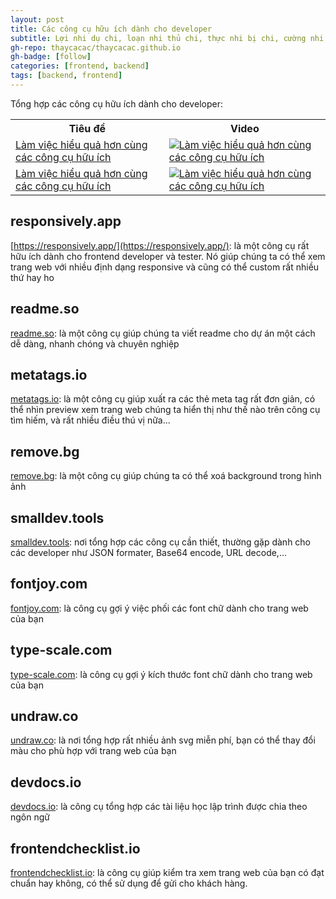 ```yaml
---
layout: post
title: Các công cụ hữu ích dành cho developer
subtitle: Lợi nhi dụ chi, loạn nhi thủ chi, thực nhi bị chi, cường nhi tị chi...
gh-repo: thaycacac/thaycacac.github.io
gh-badge: [follow]
categories: [frontend, backend]
tags: [backend, frontend]
---
```


Tổng hợp các công cụ hữu ích dành cho developer:

<table>
  <tr>
    <th>Tiêu đề</th>
    <th>Video</th>
  </tr>
  <tr>
    <td><a href="https://youtu.be/w1FYAhgxAz4" target="_blank">Làm việc hiểu quả hơn cùng các công cụ hữu ích</a></td>
    <td>
       <a href="https://youtu.be/w1FYAhgxAz4" target="_blank">
         <img alt="Làm việc hiểu quả hơn cùng các công cụ hữu ích" src="https://user-images.githubusercontent.com/29374426/188784397-071ec1ba-c4e9-42f7-abb4-b24d835bdbf5.png"/>
       </a>
    </td>
  </tr>
  <tr>
    <td><a href="https://youtu.be/w1FYAhgxAz4" target="_blank">Làm việc hiểu quả hơn cùng các công cụ hữu ích</a></td>
    <td>
       <a href="https://youtu.be/0QwX4D7zVkg" target="_blank">
         <img alt="Làm việc hiểu quả hơn cùng các công cụ hữu ích" src="https://user-images.githubusercontent.com/29374426/188784421-7195999f-7e78-4c28-922e-4c431d1c6da9.png"/>
       </a>
    </td>
  </tr>
</table>

## responsively.app

[https://responsively.app/](https://responsively.app/): là một công cụ rất hữu ích dành cho frontend developer và tester. Nó giúp chúng ta có thể xem trang web với nhiều định dạng responsive và cũng có thể custom rất nhiều thứ hay ho

## readme.so

[readme.so](https://readme.so/): là một công cụ giúp chúng ta viết readme cho dự án một cách dễ dàng, nhanh chóng và chuyên nghiệp

## metatags.io

[metatags.io](https://metatags.io/): là một công cụ giúp xuất ra các thẻ meta tag rất đơn giản, có thể nhìn preview xem trang web chúng ta hiển thị như thế nào trên công cụ tìm hiếm, và rất nhiều điều thú vị nữa...

## remove.bg

[remove.bg](https://www.remove.bg/): là một công cụ giúp chúng ta có thể xoá background trong hình ảnh

## smalldev.tools

[smalldev.tools](https://smalldev.tools/): nơi tổng hợp các công cụ cần thiết, thường gặp dành cho các developer như JSON formater, Base64 encode, URL decode,...

## fontjoy.com

[fontjoy.com](https://fontjoy.com/): là công cụ gợi ý việc phối các font chữ dành cho trang web của bạn

## type-scale.com

[type-scale.com](https://type-scale.com/): là công cụ gợi ý kích thước font chữ dành cho trang web của bạn

## undraw.co

[undraw.co](https://undraw.co/illustrations): là nơi tổng hợp rất nhiều ảnh svg miễn phí, bạn có thể thay đổi màu cho phù hợp với trang web của bạn

## devdocs.io

[devdocs.io](https://devdocs.io/): là công cụ tổng hợp các tài liệu học lập trình được chia theo ngôn ngữ

## frontendchecklist.io

[frontendchecklist.io](https://frontendchecklist.io/): là công cụ giúp kiểm tra xem trang web của bạn có đạt chuẩn hay không, có thể sử dụng để gửi cho khách hàng.
